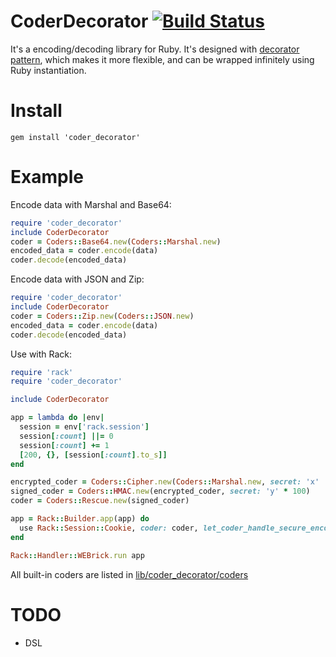 # CoderDecorator [![Build Status](https://travis-ci.org/tonytonyjan/coder_decorator.svg?branch=master)](https://travis-ci.org/tonytonyjan/coder_decorator)

It's a encoding/decoding library for Ruby. It's designed with [decorator pattern](https://en.wikipedia.org/wiki/Decorator_pattern), which makes it more flexible, and can be wrapped infinitely using Ruby instantiation.

# Install

```
gem install 'coder_decorator'
```

# Example

Encode data with Marshal and Base64:

```ruby
require 'coder_decorator'
include CoderDecorator
coder = Coders::Base64.new(Coders::Marshal.new)
encoded_data = coder.encode(data)
coder.decode(encoded_data)
```

Encode data with JSON and Zip:

```ruby
require 'coder_decorator'
include CoderDecorator
coder = Coders::Zip.new(Coders::JSON.new)
encoded_data = coder.encode(data)
coder.decode(encoded_data)
```

Use with Rack:

```ruby
require 'rack'
require 'coder_decorator'

include CoderDecorator

app = lambda do |env|
  session = env['rack.session']
  session[:count] ||= 0
  session[:count] += 1
  [200, {}, [session[:count].to_s]]
end

encrypted_coder = Coders::Cipher.new(Coders::Marshal.new, secret: 'x'  *100)
signed_coder = Coders::HMAC.new(encrypted_coder, secret: 'y' * 100)
coder = Coders::Rescue.new(signed_coder)

app = Rack::Builder.app(app) do
  use Rack::Session::Cookie, coder: coder, let_coder_handle_secure_encoding: true
end

Rack::Handler::WEBrick.run app
```

All built-in coders are listed in [lib/coder_decorator/coders](/tonytonyjan/coder_decorator/tree/master/lib/coder_decorator/coders)

# TODO

- DSL
